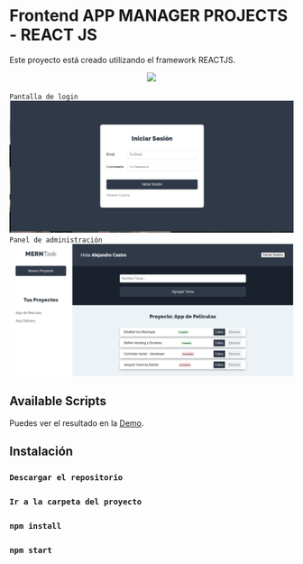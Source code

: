 # Frontend APP MANAGER PROJECTS - REACT JS 

Este proyecto está creado utilizando el framework REACTJS.
<p align="center"><img src="https://elevatecnologia.com/wp-content/uploads/2020/11/%C2%BFComo-es-beneficioso-ReactJS.jpg" width="400"></p>


 `Pantalla de login`
![](screen-login.PNG)
 `Panel de administración`
![](screen-panel.PNG)


## Available Scripts
Puedes ver el resultado en la [Demo](https://projects-app.netlify.app/).

## Instalación 
### `Descargar el repositorio`
### `Ir a la carpeta del proyecto`
### `npm install`
### `npm start`



